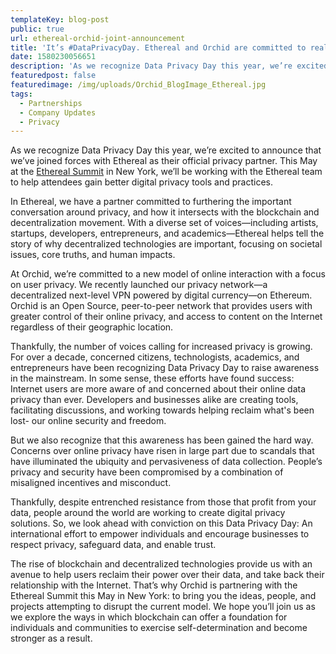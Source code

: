 ```yaml
---
templateKey: blog-post
public: true
url: ethereal-orchid-joint-announcement
title: 'It’s #DataPrivacyDay. Ethereal and Orchid are committed to realizing its promise.'
date: 1580230056651
description: 'As we recognize Data Privacy Day this year, we’re excited to announce that we’ve joined forces with Ethereal as their official privacy partner.'
featuredpost: false
featuredimage: /img/uploads/Orchid_BlogImage_Ethereal.jpg
tags:
  - Partnerships
  - Company Updates
  - Privacy
---
```

As we recognize Data Privacy Day this year, we’re excited to announce that we’ve joined forces with Ethereal as their official privacy partner. This May at the [Ethereal Summit](https://www.etherealsummit.com/) in New York, we’ll be working with the Ethereal team to help attendees gain better digital privacy tools and practices.

In Ethereal, we have a partner committed to furthering the important conversation around privacy, and how it intersects with the blockchain and decentralization movement. With a diverse set of voices—including artists, startups, developers, entrepreneurs, and academics—Ethereal helps tell the story of why decentralized technologies are important, focusing on societal issues, core truths, and human impacts.

At Orchid, we’re committed to a new model of online interaction with a focus on user privacy. We recently launched our privacy network—a decentralized next-level VPN powered by digital currency—on Ethereum. Orchid is an Open Source, peer-to-peer network that provides users with greater control of their online privacy, and access to content on the Internet regardless of their geographic location.

Thankfully, the number of voices calling for increased privacy is growing. 
For over a decade, concerned citizens, technologists, academics, and entrepreneurs have been recognizing Data Privacy Day to raise awareness in the mainstream. In some sense, these efforts have found success: Internet users are more aware of and concerned about their online data privacy than ever. Developers and businesses alike are creating tools, facilitating discussions, and working towards helping reclaim what's been lost- our online security and freedom.

But we also recognize that this awareness has been gained the hard way. Concerns over online privacy have risen in large part due to scandals that have illuminated the ubiquity and pervasiveness of data collection. People’s privacy and security have been compromised by a combination of misaligned incentives and misconduct.

Thankfully, despite entrenched resistance from those that profit from your data, people around the world are working to create digital privacy solutions. So, we look ahead with conviction on this Data Privacy Day: An international effort to empower individuals and encourage businesses to respect privacy, safeguard data, and enable trust.

The rise of blockchain and decentralized technologies provide us with an avenue to help users reclaim their power over their data, and take back their relationship with the Internet. That’s why Orchid is partnering with the Ethereal Summit this May in New York: to bring you the ideas, people, and projects attempting to disrupt the current model. We hope you’ll join us as we explore the ways in which blockchain can offer a foundation for individuals and communities to exercise self-determination and become stronger as a result.
